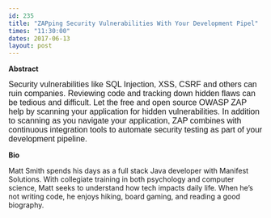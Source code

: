 ```yaml
---
id: 235
title: "ZAPping Security Vulnerabilities With Your Development Pipel"
times: "11:30:00"
dates: 2017-06-13
layout: post
---
```

 **Abstract**

<font face="Calibri,Arial,Helvetica,sans-serif" size="2"><span style="font-size: 16px">Security vulnerabilities like SQL Injection, XSS, CSRF and others can ruin companies. Reviewing code and tracking down hidden flaws can be tedious and difficult. Let the free and open source OWASP ZAP help by scanning your application for hidden vulnerabilities. In addition to scanning as you navigate your application, ZAP combines with continuous integration tools to automate security testing as part of your development pipeline.​​</span></font>

**Bio**

Matt Smith spends his days as a full stack Java developer with Manifest Solutions. With collegiate training in both psychology and computer science, Matt seeks to understand how tech impacts daily life.&nbsp;When he’s not writing code, he enjoys hiking, board gaming, and reading a good biography.​

